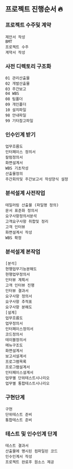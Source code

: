 ## 프로젝트 진행순서 🔥

### 프로젝트 수주및 계약
```
제안서 작성
BMT
프로젝트 수주
계약서 작성
```
### 사전 디렉토리 구조화
```
01 관리산출물
02 개발산출물
03 주간보고
04 WBS
08 팀폴더
09 개인폴더
10 설치파일
98 안내파일
99 기타참고파일
```

### 인수인계 받기
```
업무흐름도
인터페이스 정의서
칼럼정의서
화면설계서
WBS 기초작성
산출물정의
주간회의및 주간보고서 작성양식 설정
```

### 분석설계 사전작업
```
테일러링 산출물 (파일명 정의)
문서 표준화 정의서
요구사항정의서분석
고객요구사항 취합및 정리
고객 인터뷰
화면설계서 작성
WBS 확정
```

### 분석설계 본작업
```
[분석]
현행업무기능분해도
현행업무정의서
인터뷰 계획서
고객 인터뷰 진행
인터뷰 결과서
요구사항 정의서
요구사항 추적표
요구사항 분해도
[설계] 
업무흐름도
업무정의서
인터페이스정의서
코드정의서
테이블정의서
메뉴구조도
화면설계서
보고서설계서
프로그램목록
프로그램설계서
인터페이스설계서
업무별 단위테스트시나리오
업무별 통합테스트시나리오
```

### 구현단계
```
구현
단위테스트 준비
통합테스트 준비
```

### 테스트 및 인수인계 단계
```
테스트 결과서
산출물에 명시된 컴파일된 코드
인수인계서 작성
프로젝트 완료후 원소스 제공
```